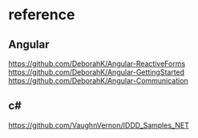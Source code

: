 # reference

## Angular 

https://github.com/DeborahK/Angular-ReactiveForms
https://github.com/DeborahK/Angular-GettingStarted
https://github.com/DeborahK/Angular-Communication

## c#

https://github.com/VaughnVernon/IDDD_Samples_NET
